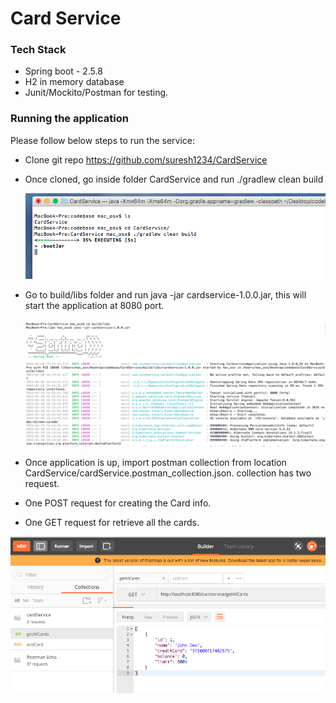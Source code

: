 # Card Service

### Tech Stack
 * Spring boot - 2.5.8
 * H2 in memory database
 * Junit/Mockito/Postman for testing.           



### Running the application

Please follow below steps to run the service:
- Clone git repo https://github.com/suresh1234/CardService

- Once cloned, go inside folder CardService and run ./gradlew clean build


   ![alt text](https://github.com/suresh1234/CardService/blob/main/img/building.png?raw=true)

- Go to build/libs folder and run java -jar cardservice-1.0.0.jar, this will  start the application at 8080 port.

   ![alt text](https://github.com/suresh1234/CardService/blob/main/img/runningTheservice.png?raw=true)
   
- Once application is up, import postman collection from location  CardService/cardService.postman_collection.json.
  collection has two request.
- One POST request for creating the Card info.
- One GET request  for retrieve all the cards. 
  

![alt text](https://github.com/suresh1234/CardService/blob/main/img/postManCollection.png?raw=true)






